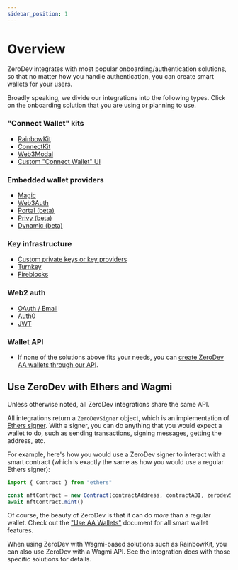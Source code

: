 ```yaml
---
sidebar_position: 1
---
```


# Overview

ZeroDev integrates with most popular onboarding/authentication solutions, so that no matter how you handle authentication, you can create smart wallets for your users.

Broadly speaking, we divide our integrations into the following types.  Click on the onboarding solution that you are using or planning to use.

### "Connect Wallet" kits

- [RainbowKit](/create-wallets/connect-wallet-kits/rainbowkit)
- [ConnectKit](/create-wallets/connect-wallet-kits/connectkit)
- [Web3Modal](/create-wallets/connect-wallet-kits/web3modal)
- [Custom "Connect Wallet" UI](/create-wallets/connect-wallet-kits/custom-connect-wallet)

### Embedded wallet providers

- [Magic](/create-wallets/embedded-wallet-providers/magic)
- [Web3Auth](/create-wallets/embedded-wallet-providers/web3auth)
- [Portal (beta)](/create-wallets/embedded-wallet-providers/portal)
- [Privy (beta)](/create-wallets/embedded-wallet-providers/privy)
- [Dynamic (beta)](/create-wallets/embedded-wallet-providers/dynamic)

### Key infrastructure

- [Custom private keys or key providers](/create-wallets/key-providers/private-keys)
- [Turnkey](/create-wallets/key-providers/turnkey)
- [Fireblocks](/create-wallets/key-providers/fireblocks)

### Web2 auth

- [OAuth / Email](/)
- [Auth0](/)
- [JWT](/)

### Wallet API

- If none of the solutions above fits your needs, you can [create ZeroDev AA wallets through our API](/create-wallets/api).

## Use ZeroDev with Ethers and Wagmi

Unless otherwise noted, all ZeroDev integrations share the same API.

All integrations return a `ZeroDevSigner` object, which is an implementation of [Ethers signer](https://docs.ethers.org/v5/api/signer/).  With a signer, you can do anything that you would expect a wallet to do, such as sending transactions, signing messages, getting the address, etc.

For example, here's how you would use a ZeroDev signer to interact with a smart contract (which is exactly the same as how you would use a regular Ethers signer):

```typescript
import { Contract } from "ethers"

const nftContract = new Contract(contractAddress, contractABI, zerodevSigner)
await nftContract.mint()
```

Of course, the beauty of ZeroDev is that it can do *more* than a regular wallet.  Check out the ["Use AA Wallets"](/use-wallets/overview) document for all smart wallet features.

When using ZeroDev with Wagmi-based solutions such as RainbowKit, you can also use ZeroDev with a Wagmi API.  See the integration docs with those specific solutions for details.